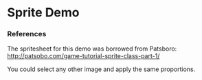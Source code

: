 # Sprite Demo

### References

The spritesheet for this demo was borrowed from Patsboro: http://patsobo.com/game-tutorial-sprite-class-part-1/

You could select any other image and apply the same proportions.